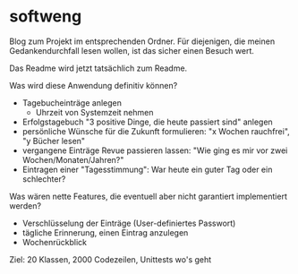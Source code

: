 # softweng
Blog zum Projekt im entsprechenden Ordner.
Für diejenigen, die meinen Gedankendurchfall lesen wollen, ist das sicher einen Besuch wert.

Das Readme wird jetzt tatsächlich zum Readme.

Was wird diese Anwendung definitiv können?
- Tagebucheinträge anlegen
  - Uhrzeit von Systemzeit nehmen
- Erfolgstagebuch "3 positive Dinge, die heute passiert sind" anlegen
- persönliche Wünsche für die Zukunft formulieren: "x Wochen rauchfrei", "y Bücher lesen"
- vergangene Einträge Revue passieren lassen: "Wie ging es mir vor zwei Wochen/Monaten/Jahren?"
- Eintragen einer "Tagesstimmung": War heute ein guter Tag oder ein schlechter?

Was wären nette Features, die eventuell aber nicht garantiert implementiert werden?
- Verschlüsselung der Einträge (User-definiertes Passwort)
- tägliche Erinnerung, einen Eintrag anzulegen
- Wochenrückblick

Ziel: 20 Klassen, 2000 Codezeilen, Unittests wo's geht
